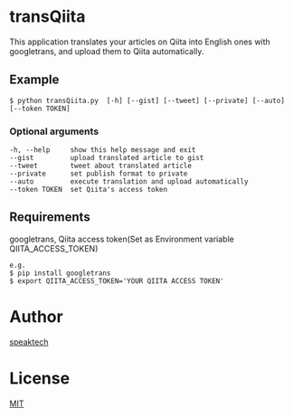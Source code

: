 # transQiita
This application translates your articles on Qiita into English ones with googletrans, and 
upload them to Qiita automatically. 

## Example

```
$ python transQiita.py  [-h] [--gist] [--tweet] [--private] [--auto] [--token TOKEN]
```

### Optional arguments

```
-h, --help     show this help message and exit
--gist         upload translated article to gist
--tweet        tweet about translated article
--private      set publish format to private
--auto         execute translation and upload automatically
--token TOKEN  set Qiita's access token
```

## Requirements
googletrans, Qiita access token(Set as Environment variable QIITA_ACCESS_TOKEN)
    
```
e.g.
$ pip install googletrans
$ export QIITA_ACCESS_TOKEN='YOUR QIITA ACCESS TOKEN'
```

# Author
[speaktech](https://qiita.com/speaktech)

# License
[MIT](./LICENSE)
